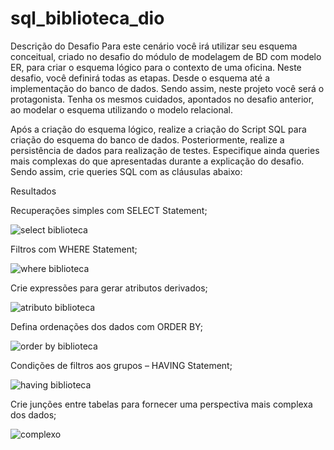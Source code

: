 # sql_biblioteca_dio
Descrição do Desafio
Para este cenário você irá utilizar seu esquema conceitual, criado no desafio do módulo de modelagem de BD com modelo ER, para criar o esquema lógico para o contexto de uma oficina. Neste desafio, você definirá todas as etapas. Desde o esquema até a implementação do banco de dados. Sendo assim, neste projeto você será o protagonista. Tenha os mesmos cuidados, apontados no desafio anterior, ao modelar o esquema utilizando o modelo relacional.

Após a criação do esquema lógico, realize a criação do Script SQL para criação do esquema do banco de dados. Posteriormente, realize a persistência de dados para realização de testes. Especifique ainda queries mais complexas do que apresentadas durante a explicação do desafio. Sendo assim, crie queries SQL com as cláusulas abaixo:

Resultados

Recuperações simples com SELECT Statement;

![select biblioteca](https://github.com/caiogp/sql_biblioteca_dio/assets/34754694/82b02503-bcab-4e02-8022-d2028fe67f16)

Filtros com WHERE Statement;

![where biblioteca](https://github.com/caiogp/sql_biblioteca_dio/assets/34754694/ffd42da0-2ebd-47db-b3b9-abc5cbda55a7)

Crie expressões para gerar atributos derivados;

![atributo biblioteca](https://github.com/caiogp/sql_biblioteca_dio/assets/34754694/1069143e-a39b-4018-aee2-0d7e000e1fcf)


Defina ordenações dos dados com ORDER BY;

![order by biblioteca](https://github.com/caiogp/sql_biblioteca_dio/assets/34754694/43a5c78b-fc7b-4602-928a-ef35e4cce1d8)


Condições de filtros aos grupos – HAVING Statement;

![having biblioteca](https://github.com/caiogp/sql_biblioteca_dio/assets/34754694/c3044dac-f7c6-436c-9a4b-bdf70141ce17)


Crie junções entre tabelas para fornecer uma perspectiva mais complexa dos dados;


![complexo](https://github.com/caiogp/sql_biblioteca_dio/assets/34754694/ac1475a6-4b32-4665-b82c-aae5f661375f)


